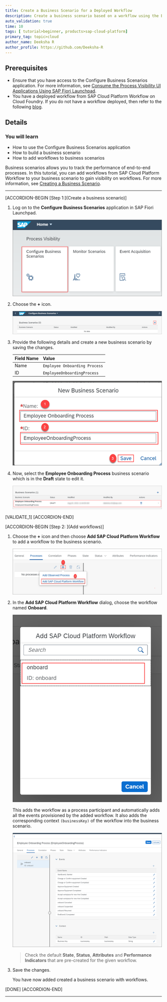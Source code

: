 ```yaml
---
title: Create a Business Scenario for a Deployed Workflow
description: Create a business scenario based on a workflow using the Business Scenario Configuration application.
auto_validation: true
time: 10
tags: [ tutorial>beginner, products>sap-cloud-platform]
primary_tag: topic>cloud
author_name: Deeksha R
author_profile: https://github.com/Deeksha-R
---
```


## Prerequisites
 - Ensure that you have access to the Configure Business Scenarios application. For more information, see [Consume the Process Visibility UI Applications Using SAP Fiori Launchpad](cp-cf-processvisibility-setup-flp).
 - You have a deployed workflow from SAP Cloud Platform Workflow on Cloud Foundry. If you do not have a workflow deployed, then refer to the following [blog](https://blogs.sap.com/2019/05/20/sap-cloud-platform-workflow-sample-application-in-cloud-foundry/).

## Details
### You will learn
  - How to use the Configure Business Scenarios application
  - How to build a business scenario
  - How to add workflows to business scenarios  

Business scenarios allows you to track the performance of end-to-end processes. In this tutorial, you can add workflows from SAP Cloud Platform Workflow to your business scenario to gain visibility on workflows. For more information, see [Creating a Business Scenario](https://help.sap.com/viewer/62fd39fa3eae4046b23dba285e84bfd4/Cloud/en-US/df284fd12073454392c5db8913f82d81.html).

---

[ACCORDION-BEGIN [Step 1:](Create a business scenario)]
1. Log on to the **Configure Business Scenarios** application in SAP Fiori Launchpad.

    ![Login](Config-Step1-login.png)

2. Choose the **+** icon.

    ![Add business scenario](Config-Step1-plus.png)

3. Provide the following details and create a new business scenario by saving the changes.

    |  Field Name     |  Value
    |  :------------- | :-------------
    |  Name           | `Employee Onboarding Process`
    |  ID             | `EmployeeOnboardingProcess`

    ![Business scenario name](Config-Step1-name.png)

4. Now, select the **Employee Onboarding Process** business scenario which is in the **Draft** state to edit it.

    ![Draft](Config-Step1-draft.png)

[VALIDATE_1]
[ACCORDION-END]

[ACCORDION-BEGIN [Step 2: ](Add workflows)]

1. Choose the **+** icon and then choose **Add SAP Cloud Platform Workflow** to add a workflow to the business scenario.

    ![import workflow](Config-Step1-workflow.png)

2. In the **Add SAP Cloud Platform Workflow** dialog, choose the workflow named **Onboard**.

    ![Choose workflow](Config-Step1-onboard.png)

    This adds the workflow as a process participant and automatically adds all the events provisioned by the added workflow. It also adds the corresponding context `(businessKey)` of the workflow into the business scenario.

    ![After import](Config-Step1-onboardafter.png)

    >Check the default **State**, **Status**, **Attributes** and **Performance Indicators** that are pre-created for the given workflow.

3. Save the changes.

    You have now added created a business scenario with workflows.

[DONE]
[ACCORDION-END]



---
